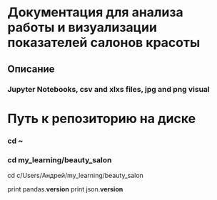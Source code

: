 # Документация для анализа работы и визуализации показателей салонов красоты

## Описание

### Jupyter Notebooks, csv and xlxs files, jpg and png visual


# Путь к репозиторию на диске
### cd ~
### cd my_learning/beauty_salon
cd c/Users/Андрей/my_learning/beauty_salon

print pandas.__version__
print json.__version__